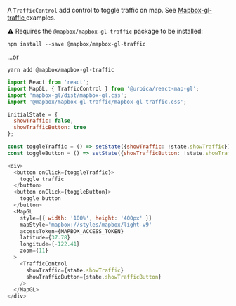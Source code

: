 A `TrafficControl` add control to toggle traffic on map. See [Mapbox-gl-traffic
](https://github.com/mapbox/mapbox-gl-traffic) examples.

⚠️ Requires the `@mapbox/mapbox-gl-traffic` package to be installed:

```shell
npm install --save @mapbox/mapbox-gl-traffic
```

...or

```shell
yarn add @mapbox/mapbox-gl-traffic
```

```js
import React from 'react';
import MapGL, { TrafficControl } from '@urbica/react-map-gl';
import 'mapbox-gl/dist/mapbox-gl.css';
import '@mapbox/mapbox-gl-traffic/mapbox-gl-traffic.css';

initialState = {
  showTraffic: false,
  showTrafficButton: true
};

const toggleTraffic = () => setState({showTraffic: !state.showTraffic});
const toggleButton = () => setState({showTrafficButton: !state.showTrafficButton});

<div>
  <button onClick={toggleTraffic}>
    toggle traffic
  </button>
  <button onClick={toggleButton}>
    toggle button
  </button>
  <MapGL
    style={{ width: '100%', height: '400px' }}
    mapStyle='mapbox://styles/mapbox/light-v9'
    accessToken={MAPBOX_ACCESS_TOKEN}
    latitude={37.78}
    longitude={-122.41}
    zoom={11}
  >
    <TrafficControl
      showTraffic={state.showTraffic}
      showTrafficButton={state.showTrafficButton}
    />
  </MapGL>
</div>
```
